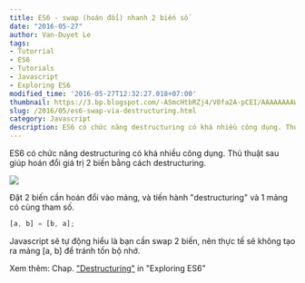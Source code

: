 ```yaml
---
title: ES6 - swap (hoán đổi) nhanh 2 biến số
date: "2016-05-27"
author: Van-Duyet Le
tags:
- Tutorrial
- ES6
- Tutorials
- Javascript
- Exploring ES6
modified_time: '2016-05-27T12:32:27.018+07:00'
thumbnail: https://3.bp.blogspot.com/-ASmcHtbRZj4/V0fa2A-pCEI/AAAAAAAAWDs/AP5UfzkG1icZUj4TCv68Nr4hu5SK04zxACK4B/s1600/swap-es-duyetdev.com.png
slug: /2016/05/es6-swap-via-destructuring.html
category: Javascript
description: ES6 có chức năng destructuring có khá nhiều công dụng. Thủ thuật sau giúp hoán đổi giá trị 2 biến bằng cách destructuring.
---
```


ES6 có chức năng destructuring có khá nhiều công dụng. Thủ thuật sau giúp hoán đổi giá trị 2 biến bằng cách destructuring.

![](https://3.bp.blogspot.com/-ASmcHtbRZj4/V0fa2A-pCEI/AAAAAAAAWDs/AP5UfzkG1icZUj4TCv68Nr4hu5SK04zxACK4B/s1600/swap-es-duyetdev.com.png)

Đặt 2 biến cần hoán đổi vào mảng, và tiến hành "destructuring" và 1 mảng có cùng tham số.

```js
[a, b] = [b, a];
```

Javascript sẽ tự động hiểu là bạn cần swap 2 biến, nên thực tế sẽ không tạo ra mảng [a, b] để tránh tốn bộ nhớ.

Xem thêm: Chap. ["Destructuring"](http://exploringjs.com/es6/ch_destructuring.html) in "Exploring ES6"
